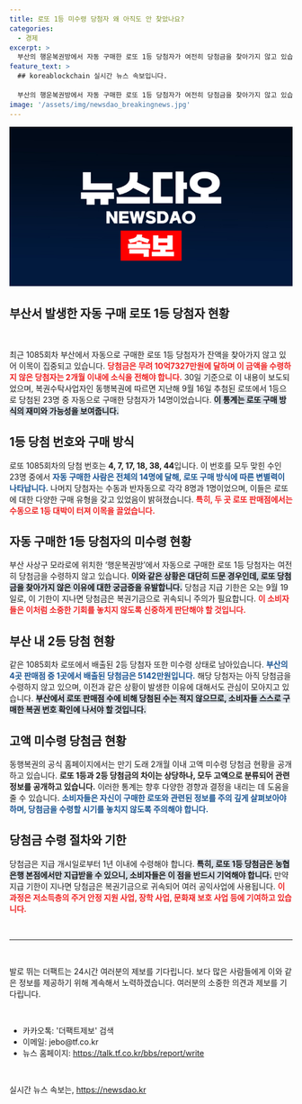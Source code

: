 ```yaml
---
title: 로또 1등 미수령 당첨자 왜 아직도 안 찾았나요?
categories:
  - 경제
excerpt: >
  부산의 행운복권방에서 자동 구매한 로또 1등 당첨자가 여전히 당첨금을 찾아가지 않고 있습니다! 10억원을 두고 미수령 상태인 주인공의 소식이 궁금하다면 클릭하세요!
feature_text: >
  ## koreablockchain 실시간 뉴스 속보입니다.

  부산의 행운복권방에서 자동 구매한 로또 1등 당첨자가 여전히 당첨금을 찾아가지 않고 있습니다! 10억원을 두고 미수령 상태인 주인공의 소식이 궁금하다면 클릭하세요!
image: '/assets/img/newsdao_breakingnews.jpg'
---
```


<p><img src="/assets/img/newsdao_breakingnews.jpg" alt="koreablockchain 속보" /></p>

<h2 data-ke-size="size26">부산서 발생한 자동 구매 로또 1등 당첨자 현황</h2>

<p data-ke-size="size16">&nbsp;</p>

<p>최근 1085회차 부산에서 자동으로 구매한 로또 1등 당첨자가 잔액을 찾아가지 않고 있어 이목이 집중되고 있습니다. <b><span style="color: #ee2323;">당첨금은 무려 10억7327만원에 달하며 이 금액을 수령하지 않은 당첨자는 2개월 이내에 소식을 전해야 합니다.</span></b> 30일 기준으로 이 내용이 보도되었으며, 복권수탁사업자인 동행복권에 따르면 지난해 9월 16일 추첨된 로또에서 1등으로 당첨된 23명 중 자동으로 구매한 당첨자가 14명이었습니다. <b><span style="background-color: #21538527;">이 통계는 로또 구매 방식의 재미와 가능성을 보여줍니다.</span></b></p>

<h2 data-ke-size="size26">1등 당첨 번호와 구매 방식</h2>

<p>로또 1085회차의 당첨 번호는 <b>4, 7, 17, 18, 38, 44</b>입니다. 이 번호를 모두 맞힌 수인 23명 중에서 <b><span style="color: #1a5490;">자동 구매한 사람은 전체의 14명에 달해, 로또 구매 방식에 따른 변별력이 나타납니다.</span></b> 나머지 당첨자는 수동과 반자동으로 각각 8명과 1명이었으며, 이들은 로또에 대한 다양한 구매 유형을 갖고 있었음이 밝혀졌습니다. <b><span style="color: #ee2323;">특히, 두 곳 로또 판매점에서는 수동으로 1등 대박이 터져 이목을 끌었습니다.</span></b> </p>

<h2 data-ke-size="size26">자동 구매한 1등 당첨자의 미수령 현황</h2>

<p>부산 사상구 모라로에 위치한 ‘행운복권방’에서 자동으로 구매한 로또 1등 당첨자는 여전히 당첨금을 수령하지 않고 있습니다. <b><span style="background-color: #21538527;">이와 같은 상황은 대단히 드문 경우인데, 로또 당첨금을 찾아가지 않은 이유에 대한 궁금증을 유발합니다.</span></b> 당첨금 지급 기한은 오는 9월 19일로, 이 기한이 지나면 당첨금은 복권기금으로 귀속되니 주의가 필요합니다. <b><span style="color: #ee2323;">이 소비자들은 이처럼 소중한 기회를 놓치지 않도록 신중하게 판단해야 할 것입니다.</span></b></p>

<h2 data-ke-size="size26">부산 내 2등 당첨 현황</h2>

<p>같은 1085회차 로또에서 배출된 2등 당첨자 또한 미수령 상태로 남아있습니다. <b><span style="color: #1a5490;">부산의 4곳 판매점 중 1곳에서 배출된 당첨금은 5142만원입니다.</span></b> 해당 당첨자는 아직 당첨금을 수령하지 않고 있으며, 이전과 같은 상황이 발생한 이유에 대해서도 관심이 모아지고 있습니다. <b><span style="background-color: #21538527;">부산에서 로또 판매점 수에 비해 당첨된 수는 적지 않으므로, 소비자들 스스로 구매한 복권 번호 확인에 나서야 할 것입니다.</span></b></p>

<h2 data-ke-size="size26">고액 미수령 당첨금 현황</h2>

<p>동행복권의 공식 홈페이지에서는 만기 도래 2개월 이내 고액 미수령 당첨금 현황을 공개하고 있습니다. <b>로또 1등과 2등 당첨금의 차이는 상당하나, 모두 고액으로 분류되어 관련 정보를 공개하고 있습니다.</b> 이러한 통계는 향후 다양한 경향과 결정을 내리는 데 도움을 줄 수 있습니다. <b><span style="color: #1a5490;">소비자들은 자신이 구매한 로또와 관련된 정보를 주의 깊게 살펴보아야 하며, 당첨금을 수령할 시기를 놓치지 않도록 주의해야 합니다.</span></b></p>

<h2 data-ke-size="size26">당첨금 수령 절차와 기한</h2>

<p>당첨금은 지급 개시일로부터 1년 이내에 수령해야 합니다. <b><span style="background-color: #21538527;">특히, 로또 1등 당첨금은 농협은행 본점에서만 지급받을 수 있으니, 소비자들은 이 점을 반드시 기억해야 합니다.</span></b> 만약 지급 기한이 지나면 당첨금은 복권기금으로 귀속되어 여러 공익사업에 사용됩니다. <b><span style="color: #ee2323;">이 과정은 저소득층의 주거 안정 지원 사업, 장학 사업, 문화재 보호 사업 등에 기여하고 있습니다.</span></b></p>

<p data-ke-size="size16">&nbsp;</p>

<hr>

<p data-ke-size="size16">&nbsp;</p>

<p>발로 뛰는 더팩트는 24시간 여러분의 제보를 기다립니다. 보다 많은 사람들에게 이와 같은 정보를 제공하기 위해 계속해서 노력하겠습니다. 여러분의 소중한 의견과 제보를 기다립니다. </p>

<p data-ke-size="size16">&nbsp;</p>

<ul>
  <li>카카오톡: '더팩트제보' 검색</li>
  <li>이메일: jebo@tf.co.kr</li>
  <li>뉴스 홈페이지: <a href="https://talk.tf.co.kr/bbs/report/write" target="_blank">https://talk.tf.co.kr/bbs/report/write</a></li>
</ul>

<p data-ke-size="size16">&nbsp;</p>
실시간 뉴스 속보는, <a href="https://newsdao.kr" rel="dofollow">https://newsdao.kr</a>


